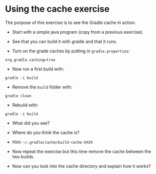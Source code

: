 Using the cache exercise
========================

The purpose of this exercise is to see the Gradle cache in action.

* Start with a simple java program (copy from a previous exercise).

* See that you can build it with gradle and that it runs.

* Turn on the grade caches by putting in `gradle.properties`:
```
org.gradle.caching=true
```

* Now run a first build with:
```shell
gradle -i build
```

* Remove the `build` folder with:
```shell
gradle clean
```

* Rebuild with:
```shell
gradle -i build
```

* What did you see?

* Where do you think the cache is?

* Hint: `~/.gradle/cache/build-cache-XXXX`

* Now repeat the exercise but this time remove the cache between the two builds.

* Now can you look into the cache directory and explain how it works?
